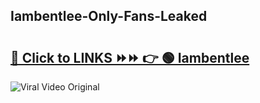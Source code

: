 
 ## Iambentlee-Only-Fans-Leaked

# <h2><a href="https://clipsfans.com/Iambentlee&ref=git">🔗 Click to LINKS ⏩⏩ 👉 🟢 Iambentlee </a></h2>

<a href="https://clipsfans.com/Iambentlee&ref=git" rel="nofollow" data-target="animated-image.originalLink"><img src="https://i.ibb.co.com/xMMVF88/686577567.gif" alt="Viral Video Original" style="max-width: 100%; display: inline-block;" data-target="animated-image.originalImage"></a>
